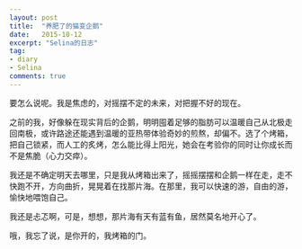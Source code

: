```yaml
---
layout: post
title:  "养肥了的猫变企鹅"
date:   2015-10-12
excerpt: "Selina的日志"
tag:
- diary
- Selina
comments: true
---
```


要怎么说呢。我是焦虑的，对摇摆不定的未来，对把握不好的现在。

之前的我，好像躲在现实背后的企鹅，明明囤着足够的脂肪可以温暖自己从北极走回南极，或许路途还能遇到温暖的亚热带体验奇妙的煎熬，却偏不。选了个烤箱，把自己锁紧，而人工的炙烤，怎么能比得上阳光，她会在考验你的同时让你成长而不是焦脆（心力交瘁）。

我还是不确定明天去哪里，只是我从烤箱出来了，摇摇摆摆和企鹅一样在走，走不快跑不开，方向曲折，晃晃着在找那片海。在那里，我可以快速的游，自由的游，愉快地喂饱自己。

我还是忐忑啊，可是，想想，那片海有天有蓝有鱼，居然莫名地开心了。

哦，我忘了说，是你开的，我烤箱的门。
